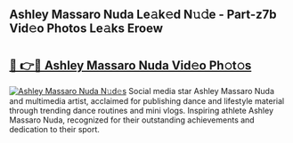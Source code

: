 ## Ashley Massaro Nuda Le𝚊k𝚎d N𝚞𝚍e - Part-z7b Vid𝚎o Photos Le𝚊ks Eroew

# <h2><a href="http://fbd67c.evod.top/?m=Ashley+Massaro+Nuda">🔗 👉🔴 Ashley Massaro Nuda Vid𝚎o Ph𝚘t𝚘s</a></h2>

[![Ashley Massaro Nuda N𝚞d𝚎s](https://i.imgur.com/8V9OHl7.gif)](http://fbd67c.evod.top/?m=Ashley+Massaro+Nuda)
Social media star Ashley Massaro Nuda and multimedia artist, acclaimed for publishing dance and lifestyle material through trending dance routines and mini vlogs. Inspiring athlete Ashley Massaro Nuda, recognized for their outstanding achievements and dedication to their sport. 
